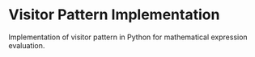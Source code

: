 # Visitor Pattern Implementation

Implementation of visitor pattern in Python for mathematical expression evaluation.